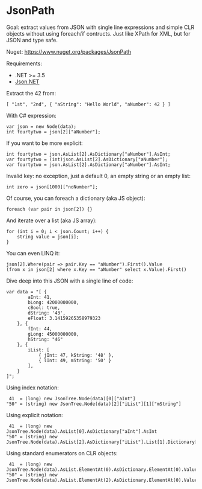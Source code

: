 JsonPath
========

Goal: extract values from JSON with single line expressions and simple CLR objects without using foreach/if contructs. Just like XPath for XML, but for JSON and type safe.

Nuget: https://www.nuget.org/packages/JsonPath

Requirements:

* .NET >= 3.5
* [Json.NET](https://www.nuget.org/packages/Newtonsoft.Json)

Extract the 42 from:

    [ "1st", "2nd", { "aString": "Hello World", "aNumber": 42 } ]

With C# expression:

    var json = new Node(data);
    int fourtytwo = json[2]["aNumber"];

If you want to be more explicit:

    int fourtytwo = json.AsList[2].AsDictionary["aNumber"].AsInt;
    var fourtytwo = (int)json.AsList[2].AsDictionary["aNumber"];
    var fourtytwo = json.AsList[2].AsDictionary["aNumber"].AsInt;

Invalid key: no exception, just a default 0, an empty string or an empty list:

    int zero = json[1000]["noNumber"];

Of course, you can foreach a dictionary (aka JS object):

    foreach (var pair in json[2]) {}

And iterate over a list (aka JS array):

    for (int i = 0; i < json.Count; i++) {
        string value = json[i];
    }

You can even LINQ it:

    json[2].Where(pair => pair.Key == "aNumber").First().Value
    (from x in json[2] where x.Key == "aNumber" select x.Value).First()

Dive deep into this JSON with a single line of code:

    var data = "[ { 
            aInt: 41, 
            bLong: 42000000000, 
            cBool: true, 
            dString: '43', 
            eFloat: 3.14159265358979323 
        }, { 
            fInt: 44, 
            gLong: 45000000000, 
            hString: "46"
        }, { 
            iList: [ 
                { jInt: 47, kString: '48' }, 
                { lInt: 49, mString: '50' }
            ], 
        }
    ]";

Using index notation:

     41  = (long) new JsonTree.Node(data)[0]["aInt"]
    "50" = (string) new JsonTree.Node(data)[2]["iList"][1]["mString"]

Using explicit notation:

     41  = (long) new JsonTree.Node(data).AsList[0].AsDictionary["aInt"].AsInt
    "50" = (string) new JsonTree.Node(data).AsList[2].AsDictionary["iList"].List[1].Dictionary["mString"].AsString

Using standard enumerators on CLR objects:

     41  = (long) new JsonTree.Node(data).AsList.ElementAt(0).AsDictionary.ElementAt(0).Value
    "50" = (string) new JsonTree.Node(data).AsList.ElementAt(2).AsDictionary.ElementAt(0).Value.AsList.ElementAt(1).AsDictionary.ElementAt(1).Value
